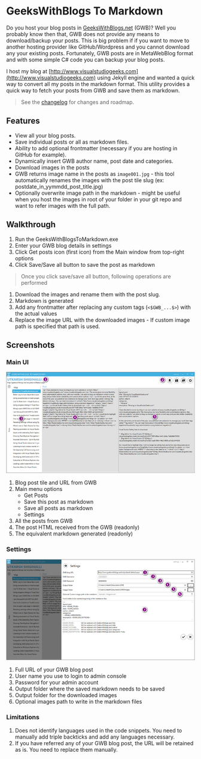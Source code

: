 # GeeksWithBlogs To Markdown #

Do you host your blog posts in [GeeksWithBlogs.net](http://www.geekswithblogs.net) (GWB)? Well you probably know then that, GWB does not provide any means to download/backup your posts. This is big problem if if you want to move to another hosting provider like GitHub/Wordpress and you cannot download any your existing posts. Fortunately, GWB posts are in MetaWebBlog format and with some simple C# code you can backup your blog posts. 

I host my blog at [http://www.visualstudiogeeks.com](http://www.visualstudiogeeks.com) using Jekyll engine and wanted a quick way to convert all my posts in the markdown format. This utility provides a quick way to fetch your posts from GWB and save them as markdown.

> See the [changelog](CHANGELOG.md) for changes and roadmap.

## Features ##

- View all your blog posts.
- Save individual posts or all as markdown files.
- Ability to add optional frontmatter (necessary if you are hosting in GitHub for example).
- Dynamically insert GWB author name, post date and categories.
- Download images in the posts
- GWB returns image name in the posts as `image001.jpg` - this tool automatically renames the images with the post tile slug (ex: postdate_in_yymmdd_post_title.jpg)
- Optionally overwrite image path in the markdown - might be useful when you host the images in root of your folder in your git repo and want to refer images with the full path.

## Walkthrough ##

1. Run the GeeksWithBlogsToMarkdown.exe
2. Enter your GWB blog details in settings
3. Click Get posts icon (first icon) from the Main window from top-right options
4. Click Save/Save all button to save the post as markdown

> Once you click save/save all button, following operations are performed
  1. Download the images and rename them with the post slug.
  2. Markdown is generated
  3. Add any frontmatter after replacing any custom tags (`<$GWB_...$>`) with the actual values
  4. Replace the image URL with the downloaded images - If custom image path is specified that path is used.
  
## Screenshots ##

### Main UI ###

![Main UI](./_screenshots/mainui.jpg)

1. Blog post tile and URL from GWB
2. Main menu options
	- Get Posts
	- Save this post as markdown
	- Save all posts as markdown
	- Settings
3. All the posts from GWB
4. The post HTML received from the GWB (readonly)
5. The equivalent markdown generated  (readonly)

### Settings ###

![Settings screen](./_screenshots/settings.jpg)

1. Full URL of your GWB blog post
2. User name you use to login to admin console
3. Password for your admin account
4. Output folder where the saved markdown needs to be saved
5. Output folder for the downloaded images
6. Optional images path to write in the markdown files

### Limitations ###
1. Does not identify languages used in the code snippets. You need to manually add triple backticks and add any languages necessary.
2. If you have referred any of your GWB blog post, the URL will be retained as is. You need to replace them manually.

	